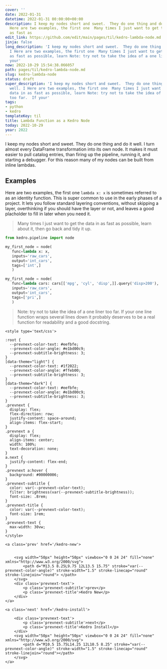 ```yaml
---
cover: ''
date: 2022-01-31
datetime: 2022-01-31 00:00:00+00:00
description: I keep my nodes short and sweet.  They do one thing and do it well. I
  Here are two examples, the first one  Many times I just want to get the data in
  as fast as
edit_link: https://github.com/edit/main/pages/til/kedro-lambda-node.md
jinja: false
long_description: 'I keep my nodes short and sweet.  They do one thing and do it well.
  I Here are two examples, the first one  Many times I just want to get the data in
  as fast as possible, learn Note: try not to take the idea of a one liner too far.  If
  your'
now: 2022-10-29 15:54:38.066057
path: pages/til/kedro-lambda-node.md
slug: kedro-lambda-node
status: draft
super_description: 'I keep my nodes short and sweet.  They do one thing and do it
  well. I Here are two examples, the first one  Many times I just want to get the
  data in as fast as possible, learn Note: try not to take the idea of a one liner
  too far.  If your'
tags:
- python
- kedro
templateKey: til
title: Lambda Function as a Kedro Node
today: 2022-10-29
year: 2022
---
```


I keep my nodes short and sweet.  They do one thing and do it well. I
turn almost every DataFrame transformation into its own node.  It makes
it must easier to pull catalog entries, than firing up the pipeline,
running it, and starting a debugger.  For this reason many of my nodes
can be built from inline lambdas.

## Examples

Here are two examples, the first one `lambda x: x` is sometimes referred
to as an identity function.  This is super common to use in the early
phases of a project.  It lets you follow standard layering conventions,
without skipping a layer, overthinking if you should have the layer or
not, and leaves a good placholder to fill in later when you need it.

> Many times I just want to get the data in as fast as possible, learn
> about it, then go back and tidy it up.

``` python
from kedro.pipeline import node

my_first_node = node(
   func=lambda x: x,
   inputs='raw_cars',
   output='int_cars',
   tags=['int',]
   )

my_first_node = node(
   func=lambda cars: cars[['mpg', 'cyl', 'disp',]].query('disp>200'),
   inputs='raw_cars',
   output='int_cars',
   tags=['pri',]
   )
```

> Note: try not to take the idea of a one liner too far.  If your
> one line function wraps several lines down it probably deserves to be
> a real function for readability and a good docstring.
<div class='prevnext'>

    <style type='text/css'>

    :root {
      --prevnext-color-text: #eefbfe;
      --prevnext-color-angle: #e1bd00c9;
      --prevnext-subtitle-brightness: 3;
    }
    [data-theme="light"] {
      --prevnext-color-text: #1f2022;
      --prevnext-color-angle: #ffeb00;
      --prevnext-subtitle-brightness: 3;
    }
    [data-theme="dark"] {
      --prevnext-color-text: #eefbfe;
      --prevnext-color-angle: #e1bd00c9;
      --prevnext-subtitle-brightness: 3;
    }
    .prevnext {
      display: flex;
      flex-direction: row;
      justify-content: space-around;
      align-items: flex-start;
    }
    .prevnext a {
      display: flex;
      align-items: center;
      width: 100%;
      text-decoration: none;
    }
    a.next {
      justify-content: flex-end;
    }
    .prevnext a:hover {
      background: #00000006;
    }
    .prevnext-subtitle {
      color: var(--prevnext-color-text);
      filter: brightness(var(--prevnext-subtitle-brightness));
      font-size: .8rem;
    }
    .prevnext-title {
      color: var(--prevnext-color-text);
      font-size: 1rem;
    }
    .prevnext-text {
      max-width: 30vw;
    }
    </style>
    
    <a class='prev' href='/kedro-new'>
    

        <svg width="50px" height="50px" viewbox="0 0 24 24" fill="none" xmlns="http://www.w3.org/2000/svg">
            <path d="M13.5 8.25L9.75 12L13.5 15.75" stroke="var(--prevnext-color-angle)" stroke-width="1.5" stroke-linecap="round" stroke-linejoin="round"> </path>
        </svg>
        <div class='prevnext-text'>
            <p class='prevnext-subtitle'>prev</p>
            <p class='prevnext-title'>Kedro New</p>
        </div>
    </a>
    
    <a class='next' href='/kedro-install'>
    
        <div class='prevnext-text'>
            <p class='prevnext-subtitle'>next</p>
            <p class='prevnext-title'>Kedro Install</p>
        </div>
        <svg width="50px" height="50px" viewbox="0 0 24 24" fill="none" xmlns="http://www.w3.org/2000/svg">
            <path d="M10.5 15.75L14.25 12L10.5 8.25" stroke="var(--prevnext-color-angle)" stroke-width="1.5" stroke-linecap="round" stroke-linejoin="round"></path>
        </svg>
    </a>
  </div>